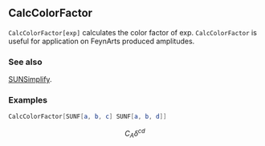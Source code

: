 ## CalcColorFactor

`CalcColorFactor[exp]` calculates the color factor of exp. `CalcColorFactor` is useful for application on FeynArts produced amplitudes.

### See also

[SUNSimplify](SUNSimplify).

### Examples

```mathematica
CalcColorFactor[SUNF[a, b, c] SUNF[a, b, d]]
```

$$C_A \delta ^{cd}$$